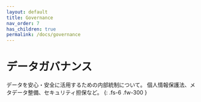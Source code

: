 ```yaml
---
layout: default
title: Governance
nav_order: 7
has_children: true
permalink: /docs/governance
---
```


# データガバナンス

データを安心・安全に活用するための内部統制について。
個人情報保護法、メタデータ整備、セキュリティ担保など。
{: .fs-6 .fw-300 }
